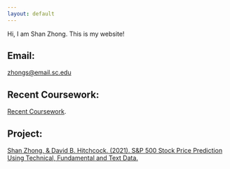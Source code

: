 ```yaml
---
layout: default
---
```


Hi, I am Shan Zhong. This is my website!

## Email:

zhongs@email.sc.edu

## Recent Coursework:
[Recent Coursework](https://github.com/Shanlearning/past-coursework#past-coursework).

## Project:
[Shan Zhong, & David B. Hitchcock. (2021). S&P 500 Stock Price Prediction Using Technical, Fundamental and Text Data.](https://arxiv.org/abs/2108.10826)
